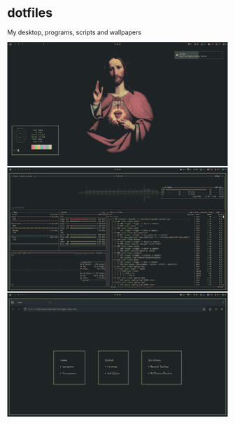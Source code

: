 # dotfiles

My desktop, programs, scripts and wallpapers

![desktop](images/main.png)
![terminal](images/foot.png)
![browser](images/waterfox.png)

